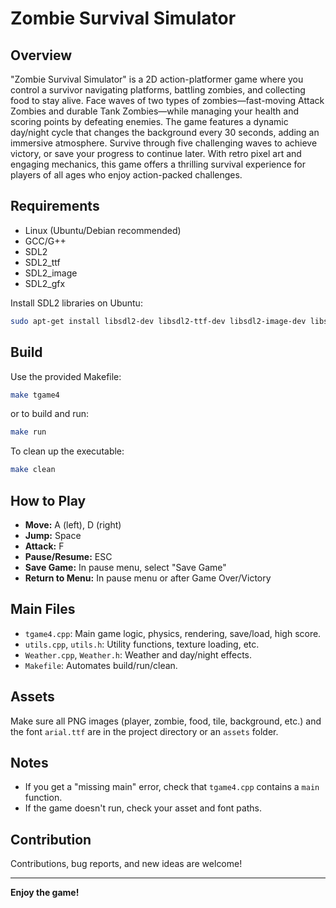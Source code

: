 # Zombie Survival Simulator

## Overview

"Zombie Survival Simulator" is a 2D action-platformer game where you control a survivor navigating platforms, battling zombies, and collecting food to stay alive. Face waves of two types of zombies—fast-moving Attack Zombies and durable Tank Zombies—while managing your health and scoring points by defeating enemies. The game features a dynamic day/night cycle that changes the background every 30 seconds, adding an immersive atmosphere. Survive through five challenging waves to achieve victory, or save your progress to continue later. With retro pixel art and engaging mechanics, this game offers a thrilling survival experience for players of all ages who enjoy action-packed challenges.

## Requirements

- Linux (Ubuntu/Debian recommended)
- GCC/G++
- SDL2
- SDL2_ttf
- SDL2_image
- SDL2_gfx

Install SDL2 libraries on Ubuntu:
```bash
sudo apt-get install libsdl2-dev libsdl2-ttf-dev libsdl2-image-dev libsdl2-gfx-dev
```

## Build

Use the provided Makefile:

```bash
make tgame4
```
or to build and run:
```bash
make run
```

To clean up the executable:
```bash
make clean
```

## How to Play

- **Move:** A (left), D (right)
- **Jump:** Space
- **Attack:** F
- **Pause/Resume:** ESC
- **Save Game:** In pause menu, select "Save Game"
- **Return to Menu:** In pause menu or after Game Over/Victory

## Main Files

- `tgame4.cpp`: Main game logic, physics, rendering, save/load, high score.
- `utils.cpp`, `utils.h`: Utility functions, texture loading, etc.
- `Weather.cpp`, `Weather.h`: Weather and day/night effects.
- `Makefile`: Automates build/run/clean.

## Assets

Make sure all PNG images (player, zombie, food, tile, background, etc.) and the font `arial.ttf` are in the project directory or an `assets` folder.

## Notes

- If you get a "missing main" error, check that `tgame4.cpp` contains a `main` function.
- If the game doesn't run, check your asset and font paths.

## Contribution

Contributions, bug reports, and new ideas are welcome!

---
**Enjoy the game!**